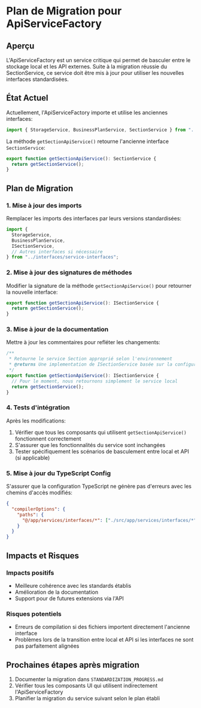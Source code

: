 # Plan de Migration pour ApiServiceFactory

## Aperçu
L'ApiServiceFactory est un service critique qui permet de basculer entre le stockage local et les API externes. Suite à la migration réussie du SectionService, ce service doit être mis à jour pour utiliser les nouvelles interfaces standardisées.

## État Actuel

Actuellement, l'ApiServiceFactory importe et utilise les anciennes interfaces:

```typescript
import { StorageService, BusinessPlanService, SectionService } from "../interfaces/serviceInterfaces";
```

La méthode `getSectionApiService()` retourne l'ancienne interface `SectionService`:

```typescript
export function getSectionApiService(): SectionService {
  return getSectionService();
}
```

## Plan de Migration

### 1. Mise à jour des imports

Remplacer les imports des interfaces par leurs versions standardisées:

```typescript
import { 
  StorageService, 
  BusinessPlanService, 
  ISectionService, 
  // Autres interfaces si nécessaire
} from "../interfaces/service-interfaces";
```

### 2. Mise à jour des signatures de méthodes

Modifier la signature de la méthode `getSectionApiService()` pour retourner la nouvelle interface:

```typescript
export function getSectionApiService(): ISectionService {
  return getSectionService();
}
```

### 3. Mise à jour de la documentation

Mettre à jour les commentaires pour refléter les changements:

```typescript
/**
 * Retourne le service Section approprié selon l'environnement
 * @returns Une implementation de ISectionService basée sur la configuration actuelle
 */
export function getSectionApiService(): ISectionService {
  // Pour le moment, nous retournons simplement le service local
  return getSectionService();
}
```

### 4. Tests d'intégration

Après les modifications:
1. Vérifier que tous les composants qui utilisent `getSectionApiService()` fonctionnent correctement
2. S'assurer que les fonctionnalités du service sont inchangées
3. Tester spécifiquement les scénarios de basculement entre local et API (si applicable)

### 5. Mise à jour du TypeScript Config

S'assurer que la configuration TypeScript ne génère pas d'erreurs avec les chemins d'accès modifiés:

```json
{
  "compilerOptions": {
    "paths": {
      "@/app/services/interfaces/*": ["./src/app/services/interfaces/*"]
    }
  }
}
```

## Impacts et Risques

### Impacts positifs
- Meilleure cohérence avec les standards établis
- Amélioration de la documentation
- Support pour de futures extensions via l'API

### Risques potentiels
- Erreurs de compilation si des fichiers importent directement l'ancienne interface
- Problèmes lors de la transition entre local et API si les interfaces ne sont pas parfaitement alignées

## Prochaines étapes après migration

1. Documenter la migration dans `STANDARDIZATION_PROGRESS.md`
2. Vérifier tous les composants UI qui utilisent indirectement l'ApiServiceFactory
3. Planifier la migration du service suivant selon le plan établi